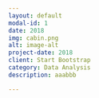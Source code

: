 ```yaml
---
layout: default
modal-id: 1
date: 2018
img: cabin.png
alt: image-alt
project-date: 2018
client: Start Bootstrap
category: Data Analysis
description: aaabbb

---
```

